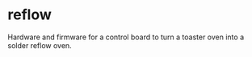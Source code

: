 # reflow

Hardware and firmware for a control board to turn a toaster oven into a solder reflow oven.